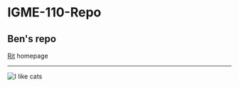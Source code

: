 # IGME-110-Repo
## Ben's repo
[Rit](https://www.rit.edu/) homepage

---

![I like cats](https://en.wikipedia.org/wiki/Cat#/media/File:Cat_August_2010-4.jpg)
